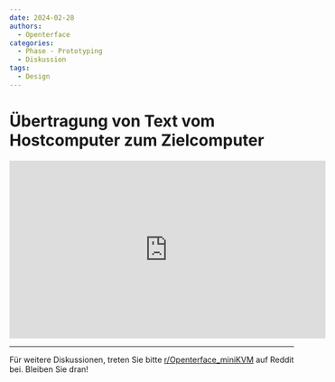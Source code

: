 ```yaml
---
date: 2024-02-28
authors:
  - Openterface
categories:
  - Phase - Prototyping
  - Diskussion
tags:
  - Design
---
```


# Übertragung von Text vom Hostcomputer zum Zielcomputer

<iframe width="560" height="315" src="https://www.youtube.com/embed/U8TX195Hw3E?si=xtiHs-T6tpM10aMq" title="YouTube video player" frameborder="0" allow="accelerometer; autoplay; clipboard-write; encrypted-media; gyroscope; picture-in-picture; web-share" allowfullscreen></iframe>

--------

Für weitere Diskussionen, treten Sie bitte [r/Openterface_miniKVM](https://www.reddit.com/r/Openterface_miniKVM/) auf Reddit bei. Bleiben Sie dran!
